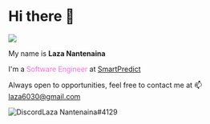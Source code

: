 # Hi there :wave:

![](https://komarev.com/ghpvc/?username=laza6030&color=fcba03)

My name is <strong>Laza Nantenaina</strong>

I'm a <span style="color:#fa6ede" >Software Engineer</span> at [SmartPredict](https://www.smartpredict-services.com/)

Always open to opportunities, feel free to contact me at :mailbox: laza6030@gmail.com

<p style="display:flex" >
<img src="https://img.shields.io/static/v1?logo=discord&label=&message=Discord&color=36393f&style=flat-square" alt="Discord">Laza Nantenaina#4129
</p>
